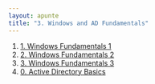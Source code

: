 ```yaml
---
layout: apunte
title: "3. Windows and AD Fundamentals"
---
```


1. [1. Windows Fundamentals 1](/apuntes/thm/0-pre-career/2-cyber-security-101/3-windows-and-ad-fundamentals/1-windows-fundamentals-1/1-windows-fundamentals-1/)
2. [2. Windows Fundamentals 2](/apuntes/thm/0-pre-career/2-cyber-security-101/3-windows-and-ad-fundamentals/2-windows-fundamentals-2/2-windows-fundamentals-2/)
3. [3. Windows Fundamentals 3](/apuntes/thm/0-pre-career/2-cyber-security-101/3-windows-and-ad-fundamentals/3-windows-fundamentals-3/3-windows-fundamentals-3/)
4. [0. Active Directory Basics](/apuntes/thm/0-pre-career/2-cyber-security-101/3-windows-and-ad-fundamentals/4-active-directory-basics/0-active-directory-basics/)
